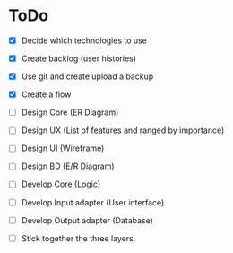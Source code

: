 # ToDo

- [X] Decide which technologies to use
- [X] Create backlog (user histories)
- [X] Use git and create upload a backup
- [X] Create a flow
- [ ] Design Core (ER Diagram)
- [ ] Design UX (List of features and ranged by importance)
- [ ] Design UI (Wireframe)
- [ ] Design BD (E/R Diagram)
- [ ] Develop Core (Logic)
- [ ] Develop Input adapter (User interface)
- [ ] Develop Output adapter (Database)
- [ ] Stick together the three layers.


